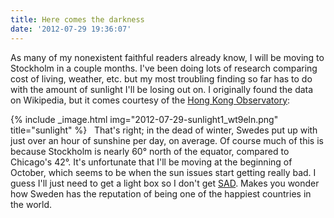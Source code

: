 ```yaml
---
title: Here comes the darkness
date: '2012-07-29 19:36:07'
---
```



As many of my nonexistent faithful readers already know, I will be moving to Stockholm in a couple months. I've been doing lots of research comparing cost of living, weather, etc. but my most troubling finding so far has to do with the amount of sunlight I'll be losing out on. I originally found the data on Wikipedia, but it comes courtesy of the [Hong Kong Observatory](http://www.hko.gov.hk/wxinfo/climat/world/eng/europe/n_europe/stockholm_e.htm):

{% include _image.html img="2012-07-29-sunlight1_wt9eln.png" title="sunlight"  %}
 
That's right; in the dead of winter, Swedes put up with just over an hour of sunshine per day, on average. Of course much of this is because Stockholm is nearly 60° north of the equator, compared to Chicago's 42°. It's unfortunate that I'll be moving at the beginning of October, which seems to be when the sun issues start getting really bad. I guess I'll just need to get a light box so I don't get [SAD](http://en.wikipedia.org/wiki/Seasonal_affective_disorder). Makes you wonder how Sweden has the reputation of being one of the happiest countries in the world.


